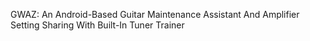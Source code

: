 GWAZ: An Android-Based Guitar Maintenance Assistant And Amplifier Setting Sharing With Built-In Tuner Trainer

